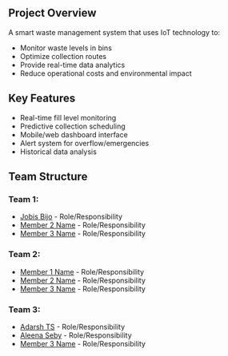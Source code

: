## Project Overview
A smart waste management system that uses IoT technology to:
- Monitor waste levels in bins
- Optimize collection routes
- Provide real-time data analytics
- Reduce operational costs and environmental impact

## Key Features
- Real-time fill level monitoring
- Predictive collection scheduling
- Mobile/web dashboard interface
- Alert system for overflow/emergencies
- Historical data analysis

## Team Structure

### Team 1: 
- [Jobis Bijo](https://github.com/me-jobis) - Role/Responsibility
- [Member 2 Name](github-profile-link) - Role/Responsibility
- [Member 3 Name](github-profile-link) - Role/Responsibility

### Team 2: 
- [Member 1 Name](github-profile-link) - Role/Responsibility
- [Member 2 Name](github-profile-link) - Role/Responsibility
- [Member 3 Name](github-profile-link) - Role/Responsibility

### Team 3: 
- [Adarsh TS](https://github.com/adarshts101) - Role/Responsibility
- [Aleena Seby](https://github.com/aleena0109) - Role/Responsibility
- [Member 3 Name](github-profile-link) - Role/Responsibility


